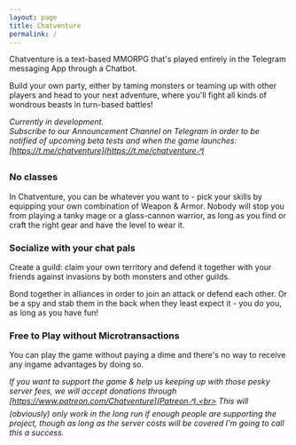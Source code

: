 ```yaml
---
layout: page
title: Chatventure
permalink: /
---
```


Chatventure is a text-based MMORPG that's played entirely in the Telegram messaging App through a Chatbot.

Build your own party, either by taming monsters or teaming up with other players and head to your next adventure, where you'll fight all kinds of wondrous beasts in turn-based battles!

*Currently in development.*
<br>
*Subscribe to our Announcement Channel on Telegram in order to be notified of upcoming beta tests and when the game launches: [https://t.me/chatventure](https://t.me/chatventure🡕)*

### No classes
In Chatventure, you can be whatever you want to - pick your skills by equipping your own combination of Weapon & Armor. Nobody will stop you from playing a tanky mage or a glass-cannon warrior, as long as you find or craft the right gear and have the level to wear it.

### Socialize with your chat pals
Create a guild: claim your own territory and defend it together with your friends against invasions by both monsters and other guilds. 

Bond together in alliances in order to join an attack or defend each other. Or be a spy and stab them in the back when they least expect it - you do you, as long as you have fun!

### Free to Play without Microtransactions
You can play the game without paying a dime and there's no way to receive any ingame advantages by doing so.

*If you want to support the game & help us keeping up with those pesky server fees, we will accept donations through [https://www.patreon.com/Chatventure](Patreon🡕).<br>
This will (obviously) only work in the long run if enough people are supporting the project, though as long as the server costs will be covered I'm going to call this a success.*